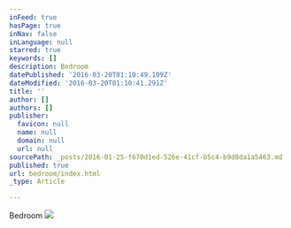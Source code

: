 ```yaml
---
inFeed: true
hasPage: true
inNav: false
inLanguage: null
starred: true
keywords: []
description: Bedroom
datePublished: '2016-03-20T01:10:49.109Z'
dateModified: '2016-03-20T01:10:41.291Z'
title: ''
author: []
authors: []
publisher:
  favicon: null
  name: null
  domain: null
  url: null
sourcePath: _posts/2016-01-25-f670d1ed-526e-41cf-b5c4-b9d8da1a5463.md
published: true
url: bedroom/index.html
_type: Article

---
```

Bedroom
![](https://the-grid-user-content.s3-us-west-2.amazonaws.com/b59d2948-7b77-44a6-9b20-69f31c4ead4d.JPG)